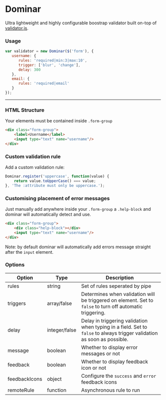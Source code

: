 Dominar
====

Ultra lightweight and highly configurable boostrap validator built on-top of [validator.js](https://github.com/skaterdav85/validatorjs).

### Usage

```javascript
var validator = new Dominar($('form'), {
   username: {
      rules: 'required|min:3|max:10',
      trigger: ['blur', 'change'],
      delay: 300
   },
   email: {
      rules: 'required|email'
   }
});
```

---

### HTML Structure

Your elements must be contained inside `.form-group`

```html
<div class="form-group">
	<label>Username</label>
	<input type="text" name="username"/>
</div>
```

### Custom validation rule

Add a custom validation rule:

```javascript
Dominar.register('uppercase', function(value) {
	return value.toUpperCase() === value;
}, 'The :attribute must only be uppercase.');
```

### Customising placement of error messages

Just manually add anywhere inside your `.form-group` a `.help-block` and dominar will automatically detect and use.

```html
<div class="form-group">
	<div class="help-block"></div>
	<input type="text" name="username"/>
</div>
```

Note: by default dominar will automatically add errors message straight after the `input` element.

### Options

Option        | Type           | Description
--------------|----------------|-----------------------------------------------------------------------
rules         | string         | Set of rules seperated by pipe
triggers      | array/false    | Determines when validation will be triggered on element. Set to `false` to turn off automatic triggering.
delay         | integer/false  | Delay in triggering validation when typing in a field. Set to `false` to always trigger validation as soon as possible.
message       | boolean        | Whether to display error messages or not
feedback      | boolean        | Whether to display feedback icon or not
feedbackIcons | object         | Configure the `success` and `error` feedback icons
remoteRule    | function       | Asynchronous rule to run